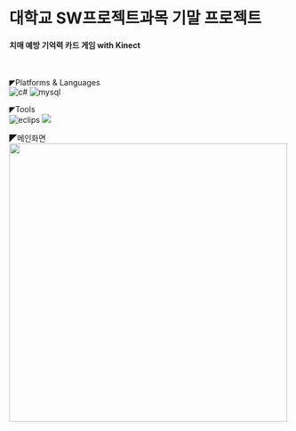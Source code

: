# 대학교 SW프로젝트과목 기말 프로젝트

#### 치매 예방 기억력 카드 게임 with Kinect
<br>

◤Platforms & Languages<br>
![c#](https://img.shields.io/badge/Cs-512BD4?style=for-the-badge&logo=csharp&logoColor=white)
![mysql](https://img.shields.io/badge/MySQL-00000F?style=for-the-badge&logo=mysql&logoColor=white)

◤Tools<br>
![eclips](https://img.shields.io/badge/visualstudio-5C2D91?style=for-the-badge&logo=visualstudio&logoColor=white)
<img src="https://github.com/KION126/kinect-wpf-PreventionofDementiaMemoryCardGame/assets/73977410/8cef8e84-16ce-4197-ad55-bd03980d7201?style=for-the-badge&logo=기술스택아이콘&logoColor=white">
<br>

◤메인화면<br>
<img src="https://github.com/KION126/jsp-project-develop/assets/73977410/4897eb63-d34e-406a-8375-a0f537a319b4"  width="500" height="500"/>



